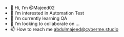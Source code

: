 - 👋 Hi, I’m @Majeed02
- 👀 I’m interested in Automation Test
- 🌱 I’m currently learning QA
- 💞️ I’m looking to collaborate on ...
- 📫 How to reach me abdulmajeed@cyberme.studio

<!---
Majeed02/Majeed02 is a ✨ special ✨ repository because its `README.md` (this file) appears on your GitHub profile.
You can click the Preview link to take a look at your changes.
--->
